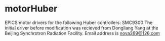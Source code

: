 # motorHuber
EPICS motor drivers for the following Huber controllers: SMC9300
The initial driver before modification was recieved from Dongliang Yang at the Beijing Synchrotron Radiation Facility. Email address is noya269@126.com
